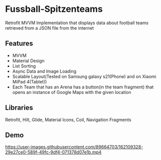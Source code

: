 
# Fussball-Spitzenteams

Retrofit MVVM Implementation that displays data about football teams retrieved from a JSON file from the internet


## Features
- MVVM
- Material Design
- List Sorting
- Async Data and Image Loading
- Scalable Layout(Tested on Samsung galaxy s21(Phone) and on Xiaomi MiPad 4(Tablet))
- Each Team that has an Arena has a button(in the team fragment) that opens an instance of Google Maps with the given location


## Libraries

Retrofit, Hilt, Glide, Material Icons, Coil, Navigation Fragments



## Demo
https://user-images.githubusercontent.com/89664703/162109328-29e27ce0-589f-49fc-9df4-071378d07e1b.mp4


